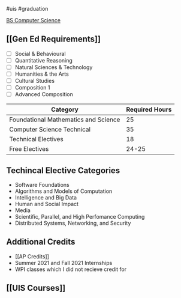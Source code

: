 #uis #graduation 

[BS Computer Science](http://catalog.illinois.edu/undergraduate/engineering/computer-science-bs/)

[[Gen Ed Requirements]]
--
- [ ] Social & Behavioural 
- [ ] Quantitative Reasoning
- [ ] Natural Sciences & Technology
- [ ] Humanities & the Arts
- [ ] Cultural Studies
- [ ] Composition 1
- [ ] Advanced Composition

Category | Required Hours
---|-----
Foundational Mathematics and Science | 25
Computer Science Technical | 35
Technical Electives | 18
Free Electives | 24-25


Techincal Elective Categories
--
- Software Foundations
- Algorithms and Models of Computation
- Intelligence and Big Data
- Human and Social Impact
- Media
- Scientific, Parallel, and High Perfomance Computing
- Distributed Systems, Networking, and Security

Additional Credits
--
- [[AP Credits]]
- Summer 2021 and Fall 2021 Internships
- WPI classes which I did not recieve credit for


[[UIS Courses]]
--